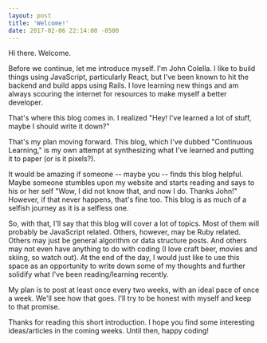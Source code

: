 ```yaml
---
layout: post
title: 'Welcome!'
date: 2017-02-06 22:14:00 -0500
---
```


Hi there. Welcome.

Before we continue, let me introduce myself. I'm John Colella. I like to build things using JavaScript, particularly React, but I've been known to hit the backend and build apps using Rails. I love learning new things and am always scouring the internet for resources to make myself a better developer.

That's where this blog comes in. I realized "Hey! I've learned a lot of stuff, maybe I should write it down?"

That's my plan moving forward. This blog, which I've dubbed "Continuous Learning," is my own attempt at synthesizing what I've learned and putting it to paper (or is it pixels?).

It would be amazing if someone -- maybe you -- finds this blog helpful. Maybe someone stumbles upon my website and starts reading and says to his or her self "Wow, I did not know that, and now I do. Thanks John!" However, if that never happens, that's fine too. This blog is as much of a selfish journey as it is a selfless one.

So, with that, I'll say that this blog will cover a lot of topics. Most of them will probably be JavaScript related. Others, however, may be Ruby related. Others may just be general algorithm or data structure posts. And others may not even have anything to do with coding (I love craft beer, movies and skiing, so watch out). At the end of the day, I would just like to use this space as an opportunity to write down some of my thoughts and further solidify what I've been reading/learning recently.

My plan is to post at least once every two weeks, with an ideal pace of once a week. We'll see how that goes. I'll try to be honest with myself and keep to that promise.

Thanks for reading this short introduction. I hope you find some interesting ideas/articles in the coming weeks. Until then, happy coding!
